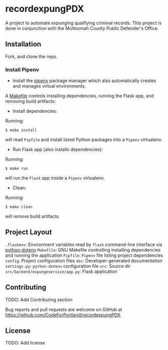 # recordexpungPDX
A project to automate expunging qualifying criminal records.  This project is done in conjunction with the Multnomah County Public Defender's Office.


## Installation

Fork, and clone the repo.


### Install Pipenv

- Install the [pipenv](https://pipenv.readthedocs.io/en/latest/install) package manager which also automatically creates and manages virtual environments.

A [Makefile](https://www.gnu.org/software/make/) controls installing dependencies, running the Flask app, and removing build artifacts:

- Install dependencies:

Running:

```
$ make install
```

will read `Pipfile` and install listed Python packages into a `Pipenv` virtualenv.

- Run Flask app (also installs dependencies):

Running:

```
$ make run
```

will run the `Flask` app inside a `Pipenv` virtualenv.

- Clean:

Running:

```
$ make clean
```

will remove build artifacts.


## Project Layout

`.flaskenv`: Environment variables read by `flask` command-line interface via [python-dotenv](https://github.com/theskumar/python-dotenv)
`Makefile`: GNU Makefile controlling installing dependencies and running the application
`Pipfile`: `Pipenv` file listing project dependencies
`config`: Project configuration files
`doc`: Developer-generated documentation
`settings.py`: `python-dotenv` configuration file
`src`: Source dir
`src/backend/expungeservice/app.py`: Flask application
`

## <a name="contributing"></a>Contributing

TODO: Add Contributing section


Bug reports and pull requests are welcome on GitHub at https://github.com/CodeForPortland/recordexpungPDX.

## License

TODO: Add license
